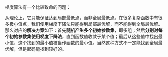 梯度算法有一个比较致命的问题：

从理论上，它只能保证达到局部最低点，而非全局最低点。在很多复杂函数中有很多极小值点，我们使用梯度下降法只能得到局部最优解，而不能得到全局最优解。那么对应的**解决方案**如下：首先**随机产生多个初始参数集**，即多组；然后**分别对每个初始参数集使用梯度下降法**，直到函数值收敛于某个值；最后从这些值中找出最小值，这个找到的最小值被当作函数的最小值。当然这种方式不一定能找到全局最优解，但是起码能找到较好的。